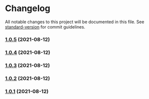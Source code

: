 # Changelog

All notable changes to this project will be documented in this file. See [standard-version](https://github.com/conventional-changelog/standard-version) for commit guidelines.

### [1.0.5](https://github.com/mjobuda/damascus-tools/compare/v1.0.4...v1.0.5) (2021-08-12)

### [1.0.4](https://github.com/mjobuda/damascus-tools/compare/v1.0.3...v1.0.4) (2021-08-12)

### [1.0.3](https://github.com/mjobuda/damascus-tools/compare/v1.0.2...v1.0.3) (2021-08-12)

### [1.0.2](https://github.com/mjobuda/damascus-tools/compare/v1.0.1...v1.0.2) (2021-08-12)

### [1.0.1](https://github.com/mjobuda/damascus-tools/compare/v0.0.9...v1.0.1) (2021-08-12)
